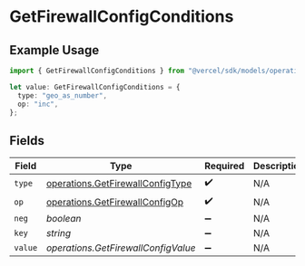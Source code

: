 # GetFirewallConfigConditions

## Example Usage

```typescript
import { GetFirewallConfigConditions } from "@vercel/sdk/models/operations/getfirewallconfig.js";

let value: GetFirewallConfigConditions = {
  type: "geo_as_number",
  op: "inc",
};
```

## Fields

| Field                                                                                | Type                                                                                 | Required                                                                             | Description                                                                          |
| ------------------------------------------------------------------------------------ | ------------------------------------------------------------------------------------ | ------------------------------------------------------------------------------------ | ------------------------------------------------------------------------------------ |
| `type`                                                                               | [operations.GetFirewallConfigType](../../models/operations/getfirewallconfigtype.md) | :heavy_check_mark:                                                                   | N/A                                                                                  |
| `op`                                                                                 | [operations.GetFirewallConfigOp](../../models/operations/getfirewallconfigop.md)     | :heavy_check_mark:                                                                   | N/A                                                                                  |
| `neg`                                                                                | *boolean*                                                                            | :heavy_minus_sign:                                                                   | N/A                                                                                  |
| `key`                                                                                | *string*                                                                             | :heavy_minus_sign:                                                                   | N/A                                                                                  |
| `value`                                                                              | *operations.GetFirewallConfigValue*                                                  | :heavy_minus_sign:                                                                   | N/A                                                                                  |
